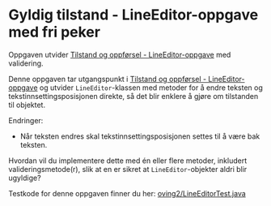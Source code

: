 # Gyldig tilstand - LineEditor-oppgave med fri peker

Oppgaven utvider [Tilstand og oppførsel - LineEditor-oppgave](../oving1/LineEditor.md) med validering.

Denne oppgaven tar utgangspunkt i [Tilstand og oppførsel - LineEditor-oppgave](../oving1/LineEditor.md) og utvider `LineEditor`-klassen med metoder for å endre teksten og tekstinnsettingsposisjonen direkte, så det blir  enklere å gjøre om tilstanden til objektet. 

Endringer:
 - Når teksten endres skal tekstinnsettingsposisjonen settes til å være bak teksten.

Hvordan vil du implementere dette med én eller flere metoder, inkludert valideringsmetode(r), slik at en er sikret at `LineEditor`-objekter aldri blir ugyldige?

Testkode for denne oppgaven finner du her: [oving2/LineEditorTest.java](../../src/test/java/oving2/LineEditorTest.java) 
